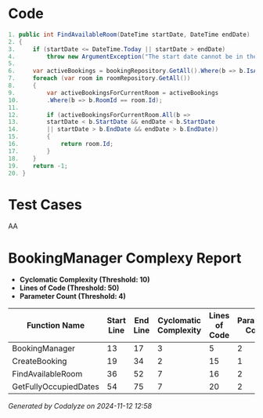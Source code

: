 # Code

```csharp
1. public int FindAvailableRoom(DateTime startDate, DateTime endDate)
2. {
3.     if (startDate <= DateTime.Today || startDate > endDate)
4.         throw new ArgumentException("The start date cannot be in the past or later than the end date.");
5.
6.     var activeBookings = bookingRepository.GetAll().Where(b => b.IsActive);
7.     foreach (var room in roomRepository.GetAll())
8.     {
9.         var activeBookingsForCurrentRoom = activeBookings
10.        .Where(b => b.RoomId == room.Id);
11.        
12.        if (activeBookingsForCurrentRoom.All(b => 
13.        startDate < b.StartDate && endDate < b.StartDate 
14.        || startDate > b.EndDate && endDate > b.EndDate))
15.        {
16.            return room.Id;
17.        }
18.    }
19.    return -1;
20. }
```

# Test Cases
AA



# BookingManager Complexy Report
- **Cyclomatic Complexity (Threshold: 10)**
- **Lines of Code (Threshold: 50)**
- **Parameter Count (Threshold: 4)**

| Function Name	        | Start Line	| End Line 	| Cyclomatic Complexity | Lines of Code    | Parameter Count 	|
|--------------	        |---	        |---	    |---	                |-----             |------	            |
| BookingManager        | 13 	        | 17 	    | 3 	                | 5                | 2 	                |
| CreateBooking         | 19 	        | 34 	    | 2 	                | 15               | 1 	                |
| FindAvailableRoom     | 36 	        | 52 	    | 7 	                | 16               | 2 	                |
| GetFullyOccupiedDates | 54 	        | 75 	    | 7 	                | 20               | 2 	                |


*Generated by Codalyze on 2024-11-12 12:58*